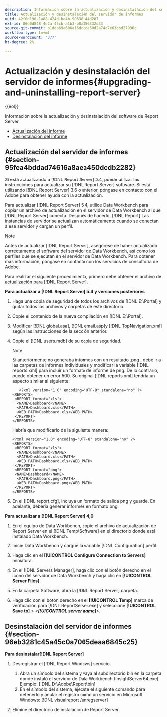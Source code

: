 ```yaml
---
description: Información sobre la actualización y desinstalación del software de Report Server.
title: Actualización y desinstalación del servidor de informes
uuid: 42f0d190-1a88-424d-be4b-90338144d287
exl-id: 86d0d848-4e2a-45cb-a1b3-b8a856332d33
source-git-commit: b1dda69a606a16dccca30d2a74c7e63dbd27936c
workflow-type: tm+mt
source-wordcount: '377'
ht-degree: 2%

---
```


# Actualización y desinstalación del servidor de informes{#upgrading-and-uninstalling-report-server}

{{eol}}

Información sobre la actualización y desinstalación del software de Report Server.

* [Actualización del informe](../../../home/c-rpt-oview/c-inst-rpt/c-upgrade-uninstall-rpt.md#section-95fea4bddad74616a8aea450dcdb2282)
* [Desinstalación del informe](../../../home/c-rpt-oview/c-inst-rpt/c-upgrade-uninstall-rpt.md#section-96eb3281c45a45c0a7065deaa6845c25)

## Actualización del servidor de informes {#section-95fea4bddad74616a8aea450dcdb2282}

Si está actualizando a [!DNL Report Server] 5.4, puede utilizar las instrucciones para actualizar su [!DNL Report Server] software. Si está utilizando [!DNL Report Server] 3.6 o anterior, póngase en contacto con el Adobe para obtener ayuda con la actualización.

Para actualizar [!DNL Report Server] 5.4, utilice Data Workbench para copiar un archivo de actualización en el servidor de Data Workbench al que [!DNL Report Server] conecta. Después de hacerlo, [!DNL Report] Las instancias de servidor se actualizan automáticamente cuando se conectan a ese servidor y cargan un perfil.

>[!NOTE]
>
>Antes de actualizar [!DNL Report Server], asegúrese de haber actualizado correctamente el software del servidor de Data Workbench, así como los perfiles que se ejecutan en el servidor de Data Workbench. Para obtener más información, póngase en contacto con los servicios de consultoría de Adobe.

Para realizar el siguiente procedimiento, primero debe obtener el archivo de actualización para [!DNL Report Server].

**Para actualizar a [!DNL Report Server] 5.4 y versiones posteriores**

1. Haga una copia de seguridad de todos los archivos de [!DNL E:\Portal] y quitar todos los archivos y carpetas de este directorio.
1. Copie el contenido de la nueva compilación en [!DNL E:\Portal].
1. Modificar [!DNL global.asa], [!DNL email.asp]y [!DNL TopNavigation.xml] según las instrucciones de la sección anterior.

1. Copie el [!DNL users.mdb] de su copia de seguridad.

   >[!NOTE]
   >
   >Si anteriormente no generaba informes con un resultado .png , debe ir a las carpetas de informes individuales y modificar la variable [!DNL reports.xml] para incluir un formato de informe de png. De lo contrario, puede obtener un error 500. Su original [!DNL reports.xml] tendría un aspecto similar al siguiente:

   ```
      <?xml version="1.0" encoding="UTF-8" standalone="no" ?>
   <REPORTS>
    <REPORT format="xls">
     <NAME>Dashboard</NAME>
     <PATH>Dashboard.xls</PATH>
     <WEB_PATH>Dashboard.xls</WEB_PATH>
    </REPORT>
   </REPORTS>
   ```

   Habría que modificarlo de la siguiente manera:

   ```
   <?xml version="1.0" encoding="UTF-8" standalone="no" ?>
   <REPORTS>
    <REPORT format="xls">
     <NAME>Dashboard</NAME>
     <PATH>Dashboard.xls</PATH>
     <WEB_PATH>Dashboard.xls</WEB_PATH>
    </REPORT>
    <REPORT format="png">
    <NAME>Dashboard</NAME>
     <PATH>Dashboard.png</PATH>
     <WEB_PATH>Dashboard.png</WEB_PATH>
    </REPORT>
   </REPORTS>
   ```

1. En el [!DNL report.cfg], incluya un formato de salida png y guarde. En adelante, debería generar informes en formato png.

**Para actualizar a [!DNL Report Server] 4,0**

1. En el equipo de Data Workbench, copie el archivo de actualización de Report Server en el [!DNL Temp\Software] en el directorio donde está instalado Data Workbench.
1. Inicie Data Workbench y cargue la variable [!DNL Configuration] perfil.
1. Haga clic en el **[!UICONTROL Configure Connection to Servers]** miniatura.
1. En el [!DNL Servers Manager], haga clic con el botón derecho en el icono del servidor de Data Workbench y haga clic en **[!UICONTROL Server Files]**.

1. En la carpeta Software, abra la [!DNL Report Server] carpeta.
1. Haga clic con el botón derecho en el **[!UICONTROL Temp]** marca de verificación para [!DNL ReportServer.exe] y seleccione **[!UICONTROL Save to]** > *&lt;**[!UICONTROL server name]**>*.

## Desinstalación del servidor de informes {#section-96eb3281c45a45c0a7065deaa6845c25}

**Para desinstalar[!DNL Report Server]**

1. Desregistrar el [!DNL Report Windows] servicio.

   1. Abra un símbolo del sistema y vaya al subdirectorio bin en la carpeta donde instaló el servidor de Data Workbench (InsightServer64.exe). Ejemplo: [!DNL D:\Adobe\Report\bin]
   1. En el símbolo del sistema, ejecute el siguiente comando para detenerlo y anular el registro como un servicio en Microsoft Windows: [!DNL visualreport /unregserver]

1. Elimine el directorio de instalación de Report Server.

